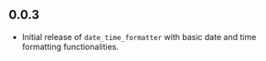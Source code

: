 ## 0.0.3

- Initial release of `date_time_formatter` with basic date and time formatting functionalities.